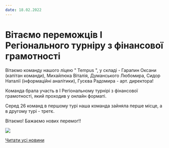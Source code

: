 ```yaml
---
date: 18.02.2022
---
```

# Вітаємо переможців І Регіонального турніру з фінансової грамотності

Вітаємо команду нашого ліцею " Tempus ", у складі - Гарапин Оксани (капітан команди), Михайлюка Віталія, Думанського Любомира, Сидор Наталії (інформаційні аналітики), Гусєва Радомира - арт. директора!

Команда брала участь в І Регіональному турнірі з фінансової грамотності, який проходив у онлайн форматі.

Серед 26 команд в першому турі наша команда зайняла перше місце, а в другому турі - третє.

Вітаємо! Бажаємо нових перемог!!

![](/images/blog/вітаємо-переможців-і-регіонального-турніру-з-фінансової/темпус.jpg)

[Читати усі новини](/news)
